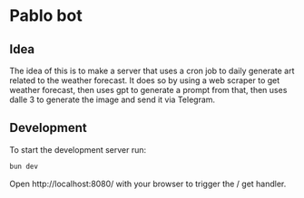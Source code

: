# Pablo bot

## Idea
The idea of this is to make a server that uses a cron job to daily generate art related to the weather forecast. It does so by using a web scraper to get weather forecast, then uses gpt to generate a prompt from that, then uses dalle 3 to generate the image and send it via Telegram.

## Development
To start the development server run:
```bash
bun dev
```

Open http://localhost:8080/ with your browser to trigger the / get handler.